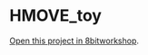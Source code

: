 HMOVE_toy
=====

[Open this project in 8bitworkshop](http://8bitworkshop.com/redir.html?platform=vcs&githubURL=https%3A%2F%2Fgithub.com%2Fqcarver%2FHMOVE_toy&file=colorsprites.a).
